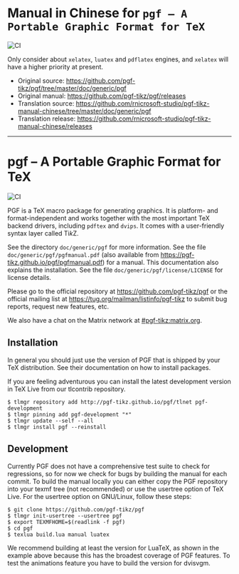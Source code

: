 # Manual in Chinese for `pgf – A Portable Graphic Format for TeX`
![CI](https://github.com/rnicrosoft-studio/pgf-tikz-manual-chinese/workflows/CI/badge.svg)

Only consider about `xelatex`, `luatex` and `pdflatex` engines, and `xelatex` will have a higher priority at present.

* Original source: https://github.com/pgf-tikz/pgf/tree/master/doc/generic/pgf
* Original manual: https://github.com/pgf-tikz/pgf/releases
* Translation source: https://github.com/rnicrosoft-studio/pgf-tikz-manual-chinese/tree/master/doc/generic/pgf
* Translation release: https://github.com/rnicrosoft-studio/pgf-tikz-manual-chinese/releases

---

# pgf – A Portable Graphic Format for TeX

![CI](https://github.com/pgf-tikz/pgf/workflows/CI/badge.svg)

PGF is a TeX macro package for generating graphics. It is platform-
and format-independent and works together with the most important TeX
backend drivers, including `pdftex` and `dvips`. It comes with a
user-friendly syntax layer called Ti*k*Z.

See the directory `doc/generic/pgf` for more information. See the file
`doc/generic/pgf/pgfmanual.pdf` (also available from 
https://pgf-tikz.github.io/pgf/pgfmanual.pdf) for a manual. This
documentation also explains the installation.  See the file
`doc/generic/pgf/license/LICENSE` for license details.

Please go to the official repository at https://github.com/pgf-tikz/pgf or the
official mailing list at https://tug.org/mailman/listinfo/pgf-tikz to submit
bug reports, request new features, etc.

We also have a chat on the Matrix network at
[#pgf-tikz:matrix.org](https://matrix.to/#/#pgf-tikz:matrix.org).

## Installation

In general you should just use the version of PGF that is shipped by
your TeX distribution.  See their documentation on how to install
packages.

If you are feeling adventurous you can install the latest development
version in TeX Live from our tlcontrib repository.
```console
$ tlmgr repository add http://pgf-tikz.github.io/pgf/tlnet pgf-development
$ tlmgr pinning add pgf-development "*"
$ tlmgr update --self --all
$ tlmgr install pgf --reinstall
```

## Development

Currently PGF does not have a comprehensive test suite to check for
regressions, so for now we check for bugs by building the manual for
each commit.  To build the manual locally you can either copy the PGF
repository into your texmf tree (not recommended) or use the usertree
option of TeX Live.  For the usertree option on GNU/Linux, follow
these steps:
```console
$ git clone https://github.com/pgf-tikz/pgf
$ tlmgr init-usertree --usertree pgf
$ export TEXMFHOME=$(readlink -f pgf)
$ cd pgf
$ texlua build.lua manual luatex
```
We recommend building at least the version for LuaTeX, as shown in the
example above because this has the broadest coverage of PGF features.
To test the animations feature you have to build the version for
dvisvgm.
